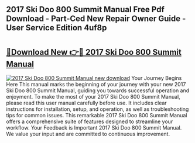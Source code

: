 ## 2017 Ski Doo 800 Summit Manual Free Pdf Download - Part-Ced New Repair Owner Guide - User Service Edition 4uf8p

# <h2><a href="http://bc53547.oget.top/?id=2017+Ski+Doo+800+Summit+Manual">🔗Download New 👉🔴 2017 Ski Doo 800 Summit Manual</a></h2>

[![2017 Ski Doo 800 Summit Manual new download](https://i.imgur.com/5g1atiW.png)](http://bc53547.oget.top/?id=2017+Ski+Doo+800+Summit+Manual)
Your Journey Begins Here This manual marks the beginning of your journey with your new 2017 Ski Doo 800 Summit Manual, guiding you towards successful operation and enjoyment. To make the most of your 2017 Ski Doo 800 Summit Manual, please read this user manual carefully before use. It includes clear instructions for installation, setup, and operation, as well as troubleshooting tips for common issues. This remarkable 2017 Ski Doo 800 Summit Manual offers a comprehensive suite of features designed to streamline your workflow. Your Feedback is Important 2017 Ski Doo 800 Summit Manual. We value your input and are committed to continuous improvement.
